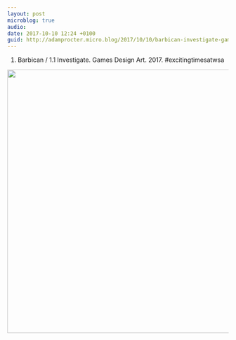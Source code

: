 ```yaml
---
layout: post
microblog: true
audio: 
date: 2017-10-10 12:24 +0100
guid: http://adamprocter.micro.blog/2017/10/10/barbican-investigate-games.html
---
```

1. Barbican / 1.1 Investigate. Games Design Art. 2017. #excitingtimesatwsa

<img src="http://discursive.adamprocter.co.uk/uploads/2017/59accc9b70.jpg" width="598" height="600" />
